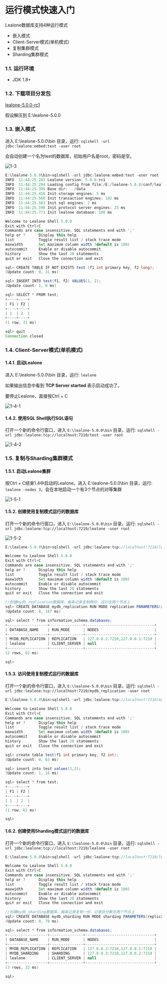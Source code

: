 # 运行模式快速入门
Lealone数据库支持4种运行模式

* 嵌入模式
* Client-Server模式(单机模式)
* 复制集群模式
* Sharding集群模式

### 1.1. 运行环境

* JDK 1.8+

### 1.2. 下载项目分发包

[lealone-5.0.0-rc1](https://github.com/lealone/Lealone-Downloads)
<p>假设解压到 E:\lealone-5.0.0

### 1.3. 嵌入模式

进入 E:\lealone-5.0.0\bin 目录，运行: `sqlshell -url jdbc:lealone:embed:test -user root`
<p>会自动创建一个名为test的数据库，初始用户名是root，密码是空。

![1-3](https://github.com/lealone/Lealone-Docs/blob/master/images/runmode/embed01.png)

```java
E:\lealone-5.0.0\bin>sqlshell -url jdbc:lealone:embed:test -user root
INFO  11:44:25.283 Lealone version: 5.0.0-rc1
INFO  11:44:25.294 Loading config from file:/E:/lealone-5.0.0/conf/lealone.yaml
INFO  11:44:25.395 Base dir: ../data
INFO  11:44:25.456 Init storage engines: 5 ms
INFO  11:44:25.560 Init transaction engines: 102 ms
INFO  11:44:25.563 Init sql engines: 2 ms
INFO  11:44:25.590 Init protocol server engines: 25 ms
INFO  11:44:25.771 Init lealone database: 180 ms

Welcome to Lealone Shell 5.0.0
Exit with Ctrl+C
Commands are case insensitive; SQL statements end with ';'
help or ?      Display this help
list           Toggle result list / stack trace mode
maxwidth       Set maximum column width (default is 100)
autocommit     Enable or disable autocommit
history        Show the last 20 statements
quit or exit   Close the connection and exit

sql> CREATE TABLE IF NOT EXISTS test (f1 int primary key, f2 long);
(Update count: 0, 31 ms)

sql> INSERT INTO test(f1, f2) VALUES(1, 2);
(Update count: 1, 0 ms)

sql> SELECT * FROM test;
+----+----+
| F1 | F2 |
+----+----+
| 1  | 2  |
+----+----+
(1 row, 31 ms)

sql> quit
Connection closed
```

### 1.4. Client-Server模式(单机模式)

#### 1.4.1. 启动Lealone

进入 E:\lealone-5.0.0\bin 目录，运行: `lealone`
<p>如果输出信息中看到 <b>TCP Server started</b> 表示启动成功了。
<p>要停止Lealone，直接按Ctrl + C

![1-4-1](https://github.com/lealone/Lealone-Docs/blob/master/images/runmode/cs01.png)

#### 1.4.2. 使用SQL Shell执行SQL语句

打开一个新的命令行窗口，进入 `E:\lealone-5.0.0\bin` 目录，运行: `sqlshell -url jdbc:lealone:tcp://localhost:7210/test -user root`

![1-4-2](https://github.com/lealone/Lealone-Docs/blob/master/images/runmode/cs02.png)


### 1.5. 复制与Sharding集群模式

#### 1.5.1. 启动Lealone集群
按Ctrl + C结束1.4中启动的Lealone，进入 E:\lealone-5.0.0\bin 目录，运行: `lealone -nodes 3`，会在本地启动一个有3个节点的对等集群

![1-5-1](https://github.com/lealone/Lealone-Docs/blob/master/images/runmode/cluster01.png)


#### 1.5.2. 创建使用复制模式运行的数据库

打开一个新的命令行窗口，进入 `E:\lealone-5.0.0\bin` 目录，运行: `sqlshell -url jdbc:lealone:tcp://localhost:7210/lealone -user root`

![1-5-2](https://github.com/lealone/Lealone-Docs/blob/master/images/runmode/cluster02.png)

```java
E:\lealone-5.0.0\bin>sqlshell -url jdbc:lealone:tcp://localhost:7210/lealone -user root

Welcome to Lealone Shell 5.0.0
Exit with Ctrl+C
Commands are case insensitive; SQL statements end with ';'
help or ?      Display this help
list           Toggle result list / stack trace mode
maxwidth       Set maximum column width (default is 100)
autocommit     Enable or disable autocommit
history        Show the last 20 statements
quit or exit   Close the connection and exit

//创建mydb_replication数据库，每条记录复制两份，运行在两个节点上
sql> CREATE DATABASE mydb_replication RUN MODE replication PARAMETERS(replication_factor: 2);
(Update count: 0, 187 ms)

sql> select * from information_schema.databases;
+------------------+---------------+-------------------------------+
| DATABASE_NAME    | RUN_MODE      | NODES                         |
+------------------+---------------+-------------------------------+
| MYDB_REPLICATION | REPLICATION   | 127.0.0.2:7210,127.0.0.1:7210 |
| lealone          | CLIENT_SERVER | null                          |
+------------------+---------------+-------------------------------+
(2 rows, 62 ms)

sql>
```

#### 1.5.3. 访问使用复制模式运行的数据库

打开一个新的命令行窗口，进入 `E:\lealone-5.0.0\bin` 目录，运行: `sqlshell -url jdbc:lealone:tcp://localhost:7210/mydb_replication -user root`

```java
E:\lealone-5.0.0\bin>sqlshell -url jdbc:lealone:tcp://localhost:7210/mydb_replication -user root

Welcome to Lealone Shell 5.0.0
Exit with Ctrl+C
Commands are case insensitive; SQL statements end with ';'
help or ?      Display this help
list           Toggle result list / stack trace mode
maxwidth       Set maximum column width (default is 100)
autocommit     Enable or disable autocommit
history        Show the last 20 statements
quit or exit   Close the connection and exit

sql> create table test(f1 int primary key, f2 int);
(Update count: 0, 63 ms)

sql> insert into test values(1,2);
(Update count: 1, 16 ms)

sql> select * from test;
+----+----+
| F1 | F2 |
+----+----+
| 1  | 2  |
+----+----+
(1 row, 62 ms)

sql>
```

#### 1.6.2. 创建使用Sharding模式运行的数据库

打开一个新的命令行窗口，进入 `E:\lealone-5.0.0\bin` 目录，运行: `sqlshell -url jdbc:lealone:tcp://localhost:7210/lealone -user root`


```java
E:\lealone-5.0.0\bin>sqlshell -url jdbc:lealone:tcp://localhost:7210/lealone -user root

Welcome to Lealone Shell 5.0.0
Exit with Ctrl+C
Commands are case insensitive; SQL statements end with ';'
help or ?      Display this help
list           Toggle result list / stack trace mode
maxwidth       Set maximum column width (default is 100)
autocommit     Enable or disable autocommit
history        Show the last 20 statements
quit or exit   Close the connection and exit

//创建mydb_sharding数据库，每条记录复制一份，记录会分散在两个节点上
sql> CREATE DATABASE mydb_sharding RUN MODE sharding PARAMETERS(replication_factor: 1, assignment_factor: 2);
(Update count: 0, 78 ms)

sql> select * from information_schema.databases;
+------------------+---------------+-------------------------------+
| DATABASE_NAME    | RUN_MODE      | NODES                         |
+------------------+---------------+-------------------------------+
| MYDB_REPLICATION | REPLICATION   | 127.0.0.2:7210,127.0.0.1:7210 |
| MYDB_SHARDING    | SHARDING      | 127.0.0.3:7210,127.0.0.2:7210 |
| lealone          | CLIENT_SERVER | null                          |
+------------------+---------------+-------------------------------+
(3 rows, 32 ms)

sql>
```
 
